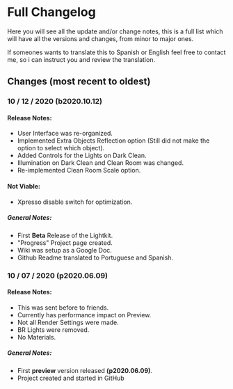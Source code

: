 # Full Changelog

Here you will see all the update and/or change notes, this is a full list which will have all the versions and changes, from minor to major ones.

If someones wants to translate this to Spanish or English feel free to contact me, so i can instruct you and review the translation.

## Changes (most recent to oldest)

### 10 / 12 / 2020 (b2020.10.12)

#### Release Notes:

- User Interface was re-organized.
- Implemented Extra Objects Reflection option (Still did not make the option to select which object).
- Added Controls for the Lights on Dark Clean.
- Illumination on Dark Clean and Clean Room was changed.
- Re-implemented Clean Room Scale option.

#### Not Viable:

- Xpresso disable switch for optimization.

##### General Notes:

- First **Beta** Release of the Lightkit.
- "Progress" Project page created.
- Wiki was setup as a Google Doc.
- Github Readme translated to Portuguese and Spanish.

### 10 / 07 / 2020 (p2020.06.09)

#### Release Notes:

- This was sent before to friends.
- Currently has performance impact on Preview.
- Not all Render Settings were made.
- BR Lights were removed.
- No Materials.

##### General Notes:

- First **preview** version released **(p2020.06.09)**.
- Project created and started in GitHub
